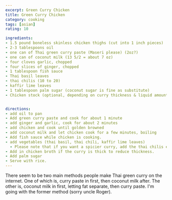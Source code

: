 ```yaml
---
excerpt: Green Curry Chicken
title: Green Curry Chicken
category: cooking
tags: [asian]
rating: 10

ingredients:
- 1.5 pound boneless skinless chicken thighs (cut into 1 inch pieces)
- 2-3 tablespoons oil
- one can of Thai green curry paste (Maseri please) (2oz?)
- one can of coconut milk (13 5/2 = about 7 oz)
- four cloves garlic, chopped
- four slices of ginger, chopped
- 1 tablespoon fish sauce
- Thai basil leaves
- thai chilis (10 to 20)
- kaffir lime leaves
- 1 tablespoon palm sugar (coconut sugar is fine as substitute)
- Chicken stock (optional, depending on curry thickness & liquid amount)


directions:
- add oil to pan
- Add green curry paste and cook for about 1 minute
- add ginger and garlic, cook for about 2 minutes
- add chicken and cook until golden browned
- add coconut milk and let chicken cook for a few minutes, boiling
- Add fish sauce while chicken is cooking.
- add vegetables (thai basil, thai chili, kaffir lime leaves)
  - Please note that if you want a spicier curry, add the thai chilis earlier in the cooking process. add later for less spice.
- Add in chicken broth if the curry is thick to reduce thickness.
- Add palm sugar
- Serve with rice.
---
```


There seem to be two main methods people make Thai green curry on the internet. One of which is, curry paste in first, then coconut milk after. The other is, coconut milk in first, letting fat separate, then curry paste. I'm going with the former method (sorry uncle Roger).
